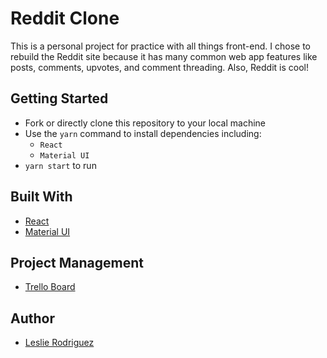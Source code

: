 
# Reddit Clone
This is a personal project for practice with all things front-end. I chose to rebuild the Reddit site because it has many common web app features like posts, comments, upvotes, and comment threading. Also, Reddit is cool!

## Getting Started

- Fork or directly clone this repository to your local machine
- Use the `yarn` command to install dependencies including:
  - `React`
  - `Material UI`
- `yarn start` to run

## Built With

- [React](https://reactjs.org/)
- [Material UI](https://material-ui.com/)

## Project Management

- [Trello Board](https://trello.com/b/inXZ11aU/reddit-clone)

## Author

- [Leslie Rodriguez](https://github.com/rleslie1015)
